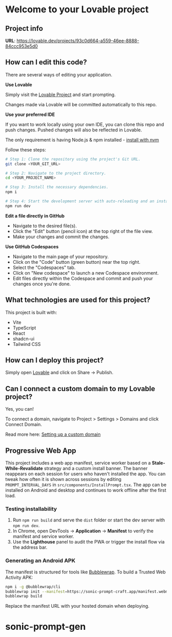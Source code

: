 # Welcome to your Lovable project

## Project info

**URL**: https://lovable.dev/projects/93c0d664-a559-46ee-8888-84ccc953e5d0

## How can I edit this code?

There are several ways of editing your application.

**Use Lovable**

Simply visit the [Lovable Project](https://lovable.dev/projects/93c0d664-a559-46ee-8888-84ccc953e5d0) and start prompting.

Changes made via Lovable will be committed automatically to this repo.

**Use your preferred IDE**

If you want to work locally using your own IDE, you can clone this repo and push changes. Pushed changes will also be reflected in Lovable.

The only requirement is having Node.js & npm installed - [install with nvm](https://github.com/nvm-sh/nvm#installing-and-updating)

Follow these steps:

```sh
# Step 1: Clone the repository using the project's Git URL.
git clone <YOUR_GIT_URL>

# Step 2: Navigate to the project directory.
cd <YOUR_PROJECT_NAME>

# Step 3: Install the necessary dependencies.
npm i

# Step 4: Start the development server with auto-reloading and an instant preview.
npm run dev
```

**Edit a file directly in GitHub**

- Navigate to the desired file(s).
- Click the "Edit" button (pencil icon) at the top right of the file view.
- Make your changes and commit the changes.

**Use GitHub Codespaces**

- Navigate to the main page of your repository.
- Click on the "Code" button (green button) near the top right.
- Select the "Codespaces" tab.
- Click on "New codespace" to launch a new Codespace environment.
- Edit files directly within the Codespace and commit and push your changes once you're done.

## What technologies are used for this project?

This project is built with:

- Vite
- TypeScript
- React
- shadcn-ui
- Tailwind CSS

## How can I deploy this project?

Simply open [Lovable](https://lovable.dev/projects/93c0d664-a559-46ee-8888-84ccc953e5d0) and click on Share -> Publish.

## Can I connect a custom domain to my Lovable project?

Yes, you can!

To connect a domain, navigate to Project > Settings > Domains and click Connect Domain.

Read more here: [Setting up a custom domain](https://docs.lovable.dev/tips-tricks/custom-domain#step-by-step-guide)

## Progressive Web App

This project includes a web app manifest, service worker based on a **Stale-While-Revalidate**
strategy and a custom install banner. The banner reappears on each session for users who
haven't installed the app. You can tweak how often it is shown across sessions by editing
`PROMPT_INTERVAL_DAYS` in `src/components/InstallPrompt.tsx`. The app can be installed on
Android and desktop and continues to work offline after the first load.

### Testing installability

1. Run `npm run build` and serve the `dist` folder or start the dev server with `npm run dev`.
2. In Chrome, open DevTools → **Application** → **Manifest** to verify the manifest and service worker.
3. Use the **Lighthouse** panel to audit the PWA or trigger the install flow via the address bar.

### Generating an Android APK

The manifest is structured for tools like [Bubblewrap](https://github.com/GoogleChromeLabs/bubblewrap).
To build a Trusted Web Activity APK:

```bash
npm i -g @bubblewrap/cli
bubblewrap init --manifest=https://sonic-prompt-craft.app/manifest.webmanifest
bubblewrap build
```

Replace the manifest URL with your hosted domain when deploying.
# sonic-prompt-gen

